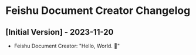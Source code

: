 # Feishu Document Creator Changelog

## [Initial Version] - 2023-11-20

- Feishu Document Creator: "Hello, World. 🎉"